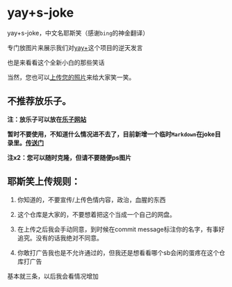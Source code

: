 # yay+s-joke
yay+s-joke，中文名耶斯笑（感谢``bing``的神金翻译）

专门放图片来展示我们对[yay+](https://github.com/Colin130716/yay-plus)这个项目的逆天发言

也是来看看这个全新小白的那些笑话

当然，您也可以[上传您的照片](https://github.com/qwq9scan114514/yay-s-joke/pulls)来给大家笑一笑。

## 不推荐放乐子。  

**注：放乐子可以放在[乐子网站](https://rubbsih.ama.moe)**

**暂时不要使用，不知道什么情况进不去了，目前新增一个临时``Markdown``在joke目录里。[传送门](https://github.com/qwq9scan114514/yay-s-joke/blob/main/joke/Jokes.md)**

**注x2：您可以随时克隆，但请不要随便ps图片**
## 耶斯笑上传规则：

1. 你知道的，不要宣传/上传色情内容，政治，血腥的东西

2. 这个仓库是大家的，不要想着把这个当成一个自己的网盘。

3. 在上传之后我会手动同意，到时候在commit message标注你的名字，有事好追究。没有的话我绝对不同意。

4. 你敢打广告我也是不允许通过的，但我还是想看看哪个sb会闲的蛋疼在这个仓库打广告

基本就三条，以后我会看情况增加
